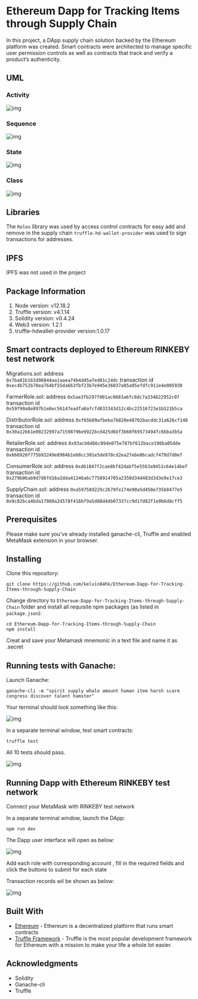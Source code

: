 # Ethereum Dapp for Tracking Items through Supply Chain

In this project, a DApp supply chain solution backed by the Ethereum platform was created. Smart contracts were architected to manage specific user permission controls as well as contracts that track and verify a product’s authenticity.

## UML

### Activity

![img](pics/ActivityDiagram.png)

### Sequence

![img](pics/SequenceDiagram.png)

### State

![img](pics/StateDiagram.png)

### Class

![img](pics/ClassDiagram.png)

## Libraries

The ```Roles``` library was used by access control contracts for easy add and remove in the supply chain
```truffle-hd-wallet-provider``` was used to sign transactions for addresses.

## IPFS

IPFS was not used in the project

## Package Information

1. Node version: v12.18.2
2. Truffle version: v4.1.14
3. Solidity version: v0.4.24
4. Web3 version: 1.2.1
5. truffle-hdwallet-provider version:1.0.17

## Smart contracts deployed to Ethereum RINKEBY test network

Migrations.sol: address ```0x7ba81b163d98844aa1aaea74b4d45a7ed01c24dc``` transaction id ```0xec4b752b78ea764bf55da663fbf23b7e945e36037a05a05efdfc911e4e005930```

FarmerRole.sol: address ```0x5ae3fb297f001ac0683a6fc8dc7a334822952c07``` transaction id ```0x59f99a8e897b1e8ec56147eadfa0afcfd833343d12c4bc22516723e1b521b5ca```

DistributorRole.sol: address ```0xf65b89afbeba7b820e48702bacddc31a626cf148``` transaction id ```0x30a12661e00232997a71598796e9922bcd425d6bf3b60f69573494fc6bba3b5a```

RetailerRole.sol: address ```0x93acb6d66c89de075e787bf612bace196ba05dde``` transaction id ```0x666920f775b93249e8984b1e68cc301e5de978cd2ea27ebe86cadcf479d7d0ef```

ConsumerRole.sol: address ```0xd61847f2cae8bf42dabf5e5563a9451c64e14bef``` transaction id ```0x279b06ab9d7d6fd16a2dda41246a6c7758914705a2350d34d483d3d3e9e17ce3```

SupplyChain.sol: address ```0xa59758d229c2678fe174e90a5d458e735b8477e5``` transaction id ```0x9c82bca4bda17080a2d578f416bf9a5d88d4db07337cc9d1fd82f1e9b6d8cff5```

## Prerequisites

Please make sure you've already installed ganache-cli, Truffle and enabled MetaMask extension in your browser.

## Installing

Clone this repository:

```
git clone https://github.com/kelvin84hk/Ethereum-Dapp-for-Tracking-Items-through-Supply-Chain
```

Change directory to ```Ethereum-Dapp-for-Tracking-Items-through-Supply-Chain``` folder and install all requisite npm packages (as listed in ```package.json```):

```
cd Ethereum-Dapp-for-Tracking-Items-through-Supply-Chain
npm install
```
Creat and save your Metamask mnemonic in a text file and name it as .secret

## Running tests with Ganache:

Launch Ganache:

```
ganache-cli -m "spirit supply whale amount human item harsh scare congress discover talent hamster"
```

Your terminal should look something like this:

![img](pics/ganache-cli.png)

In a separate terminal window, test smart contracts:

```
truffle test
```

All 10 tests should pass.

![img](pics/truffle_test.png)

## Running Dapp with Ethereum RINKEBY test network

Connect your MetaMask with RINKEBY test network

In a separate terminal window, launch the DApp:

```
npm run dev
```

The Dapp user interface will open as below:

![img](pics/index.png)

Add each role with corresponding account , fill in the required fields and click the buttons to submit for each state

Transaction records wil be shown as below:

![img](pics/index2.png)

## Built With

* [Ethereum](https://www.ethereum.org/) - Ethereum is a decentralized platform that runs smart contracts
* [Truffle Framework](http://truffleframework.com/) - Truffle is the most popular development framework for Ethereum with a mission to make your life a whole lot easier.

## Acknowledgments

* Solidity
* Ganache-cli
* Truffle
